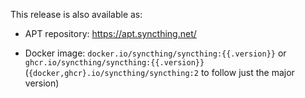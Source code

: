 This release is also available as:

* APT repository: https://apt.syncthing.net/

* Docker image: `docker.io/syncthing/syncthing:{{.version}}` or `ghcr.io/syncthing/syncthing:{{.version}}`
  (`{docker,ghcr}.io/syncthing/syncthing:2` to follow just the major version)
